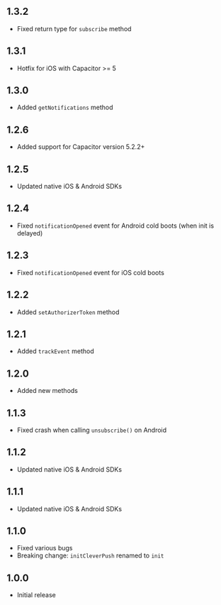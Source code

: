 ## 1.3.2
* Fixed return type for `subscribe` method

## 1.3.1
* Hotfix for iOS with Capacitor >= 5

## 1.3.0
* Added `getNotifications` method

## 1.2.6
* Added support for Capacitor version 5.2.2+

## 1.2.5
* Updated native iOS & Android SDKs

## 1.2.4
* Fixed `notificationOpened` event for Android cold boots (when init is delayed)

## 1.2.3
* Fixed `notificationOpened` event for iOS cold boots

## 1.2.2
* Added `setAuthorizerToken` method

## 1.2.1
* Added `trackEvent` method

## 1.2.0
* Added new methods

## 1.1.3
* Fixed crash when calling `unsubscribe()` on Android
     
## 1.1.2
* Updated native iOS & Android SDKs

## 1.1.1
* Updated native iOS & Android SDKs

## 1.1.0
* Fixed various bugs
* Breaking change: `initCleverPush` renamed to `init`

## 1.0.0
* Initial release
